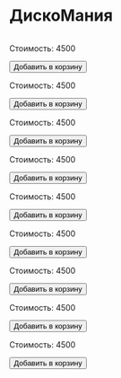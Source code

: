 <!DOCTYPE html>
<html>
<head>
	<meta charset="utf-8">
	<meta name="viewport" content="width=device-width, initial-scale=1">
	<title>DiscoMania</title>
	<link rel="stylesheet" type="text/css" href="catalog.css">
</head>
<body>
	<h1>ДискоМания</h1>
	<div class="center">
		<div class="container">
			<div class="inner">
				<div class="item" id="item1">
					<img src="https://kolesa812.ru/sites/default/files/styles/tovar_full/public/shini/Cordiant-Sport-3-PS2.jpeg?itok=3esd8h5J" alt="" class="img">
					<p>Стоимость: 4500</p>
					<button class="btn" id="btn1">Добавить в корзину</button>
				</div>
				<div class="item" id="item2">
					<img src="" alt="" class="img">
					<p>Стоимость: 4500</p>
					<button class="btn" id="btn2">Добавить в корзину</button>
				</div>
				<div class="item" id="item3">
					<img src="" alt="" class="img">
					<p>Стоимость: 4500</p>
					<button class="btn" id="btn3">Добавить в корзину</button>
				</div>
				<div class="item" id="item4">
					<img src="" alt="" class="img">
					<p>Стоимость: 4500</p>
					<button class="btn" id="btn4">Добавить в корзину</button>
				</div>
				<div class="item" id="item5">
					<img src="" alt="" class="img">
					<p>Стоимость: 4500</p>
					<button class="btn" id="btn5">Добавить в корзину</button>
				</div>
				<div class="item" id="item6">
					<img src="" alt="" class="img">
					<p>Стоимость: 4500</p>
					<button class="btn" id="btn6">Добавить в корзину</button>
				</div>
				<div class="item" id="item7">
					<img src="" alt="" class="img">
					<p>Стоимость: 4500</p>
					<button class="btn" id="btn7">Добавить в корзину</button>
				</div>
				<div class="item" id="item8">
					<img src="" alt="" class="img">
					<p>Стоимость: 4500</p>
					<button class="btn" id="btn8">Добавить в корзину</button>
				</div>
				<div class="item" id="item9">
					<img src="" alt="" class="img">
					<p>Стоимость: 4500</p>
					<button class="btn" id="btn9">Добавить в корзину</button>
				</div>
			</div>
		</div>
	</div>
	<script type="https://telegram.org/js/telegram-web-app.js"></script>
	<script type="app.js"></script>
</body>
</html>

